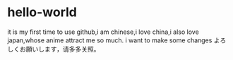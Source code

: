 # hello-world

it is my first time to use github,i am chinese,i love china,i also love japan,whose anime attract me so much.
i want to make some changes よろしくお願いします，请多多关照。
